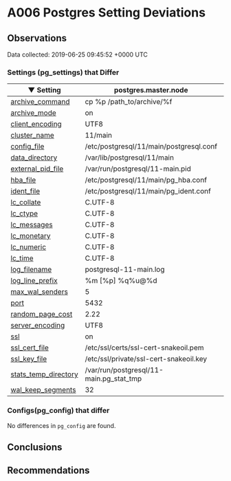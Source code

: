 # A006 Postgres Setting Deviations #

## Observations ##
Data collected: 2019-06-25 09:45:52 +0000 UTC  

### Settings (pg_settings) that Differ ###

&#9660;&nbsp;Setting | postgres.master.node | postgres.replica.node |
|--------|-------|--------|
| [archive_command](https://postgresqlco.nf/en/doc/param/archive_command) |cp %p /path_to/archive/%f |(disabled) |
| [archive_mode](https://postgresqlco.nf/en/doc/param/archive_mode) |on |off |
| [client_encoding](https://postgresqlco.nf/en/doc/param/client_encoding) |UTF8 |SQL_ASCII |
| [cluster_name](https://postgresqlco.nf/en/doc/param/cluster_name) |11/main | |
| [config_file](https://postgresqlco.nf/en/doc/param/config_file) |/etc/postgresql/11/main/postgresql.conf |/var/lib/postgresql/11/secondary/postgresql.conf |
| [data_directory](https://postgresqlco.nf/en/doc/param/data_directory) |/var/lib/postgresql/11/main |/var/lib/postgresql/11/secondary |
| [external_pid_file](https://postgresqlco.nf/en/doc/param/external_pid_file) |/var/run/postgresql/11-main.pid | |
| [hba_file](https://postgresqlco.nf/en/doc/param/hba_file) |/etc/postgresql/11/main/pg_hba.conf |/var/lib/postgresql/11/secondary/pg_hba.conf |
| [ident_file](https://postgresqlco.nf/en/doc/param/ident_file) |/etc/postgresql/11/main/pg_ident.conf |/var/lib/postgresql/11/secondary/pg_ident.conf |
| [lc_collate](https://postgresqlco.nf/en/doc/param/lc_collate) |C.UTF-8 |C |
| [lc_ctype](https://postgresqlco.nf/en/doc/param/lc_ctype) |C.UTF-8 |C |
| [lc_messages](https://postgresqlco.nf/en/doc/param/lc_messages) |C.UTF-8 |C |
| [lc_monetary](https://postgresqlco.nf/en/doc/param/lc_monetary) |C.UTF-8 |C |
| [lc_numeric](https://postgresqlco.nf/en/doc/param/lc_numeric) |C.UTF-8 |C |
| [lc_time](https://postgresqlco.nf/en/doc/param/lc_time) |C.UTF-8 |C |
| [log_filename](https://postgresqlco.nf/en/doc/param/log_filename) |postgresql-11-main.log |postgresql-%Y-%m-%d_%H%M%S.log |
| [log_line_prefix](https://postgresqlco.nf/en/doc/param/log_line_prefix) |%m [%p] %q%u@%d  |%m [%p]  |
| [max_wal_senders](https://postgresqlco.nf/en/doc/param/max_wal_senders) |5 |10 |
| [port](https://postgresqlco.nf/en/doc/param/port) |5432 |5433 |
| [random_page_cost](https://postgresqlco.nf/en/doc/param/random_page_cost) |2.22 |4 |
| [server_encoding](https://postgresqlco.nf/en/doc/param/server_encoding) |UTF8 |SQL_ASCII |
| [ssl](https://postgresqlco.nf/en/doc/param/ssl) |on |off |
| [ssl_cert_file](https://postgresqlco.nf/en/doc/param/ssl_cert_file) |/etc/ssl/certs/ssl-cert-snakeoil.pem |server.crt |
| [ssl_key_file](https://postgresqlco.nf/en/doc/param/ssl_key_file) |/etc/ssl/private/ssl-cert-snakeoil.key |server.key |
| [stats_temp_directory](https://postgresqlco.nf/en/doc/param/stats_temp_directory) |/var/run/postgresql/11-main.pg_stat_tmp |pg_stat_tmp |
| [wal_keep_segments](https://postgresqlco.nf/en/doc/param/wal_keep_segments) |32 |0 |


### Configs(pg_config) that differ ###

No differences in `pg_config` are found.



## Conclusions ##


## Recommendations ##

